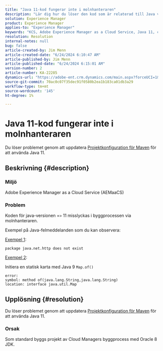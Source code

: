 ```yaml
---
title: "Java 11-kod fungerar inte i molnhanteraren"
description: "Lär dig hur du löser den kod som är relaterad till Java version 11 misslyckas i byggprocessen via molnhanteraren."
solution: Experience Manager
product: Experience Manager
applies-to: "Experience Manager"
keywords: "KCS, Adobe Experience Manager as a Cloud Service, Java 11, code, cloud manager, AEMaaCS, Troubleshooting"
resolution: Resolution
internal-notes: null
bug: false
article-created-by: Jim Menn
article-created-date: "6/24/2024 6:10:47 AM"
article-published-by: Jim Menn
article-published-date: "6/24/2024 6:15:01 AM"
version-number: 2
article-number: KA-22285
dynamics-url: "https://adobe-ent.crm.dynamics.com/main.aspx?forceUCI=1&pagetype=entityrecord&etn=knowledgearticle&id=8681fd79-f031-ef11-8409-000d3a5a67ba"
source-git-commit: 70ac0c07f35dec91f0580b2ea1b183ca01db3a29
workflow-type: tm+mt
source-wordcount: '145'
ht-degree: 1%

---
```


# Java 11-kod fungerar inte i molnhanteraren


Du löser problemet genom att uppdatera [Projektkonfiguration för Maven](https://experienceleague.adobe.com/docs/experience-manager-cloud-manager/content/getting-started/project-creation/build-environment.html#maven-toolchains) för att använda Java 11.

## Beskrivning {#description}


### <b>Miljö</b>

Adobe Experience Manager as a Cloud Service (AEMaaCS)

### <b>Problem</b>

Koden för java-versionen =`>`  11 misslyckas i byggprocessen via molnhanteraren.

Exempel på Java-felmeddelanden som du kan observera:

<u>Exempel 1</u>:


```
package java.net.http does not exist
```


<u>Exempel 2</u>:

Initiera en statisk karta med Java 9 `Map.of()`


```
error:
symbol: method of(java.lang.String,java.lang.String)
location: interface java.util.Map
```



## Upplösning {#resolution}


Du löser problemet genom att uppdatera [Projektkonfiguration för Maven](https://experienceleague.adobe.com/docs/experience-manager-cloud-manager/content/getting-started/project-creation/build-environment.html#maven-toolchains) för att använda Java 11.

### <b>Orsak</b>

Som standard byggs projekt av Cloud Managers byggprocess med Oracle 8 JDK.
